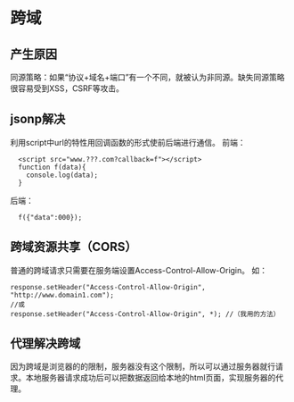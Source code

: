 # 跨域
## 产生原因
同源策略：如果“协议+域名+端口”有一个不同，就被认为非同源。缺失同源策略很容易受到XSS，CSRF等攻击。
## jsonp解决
利用script中url的特性用回调函数的形式使前后端进行通信。
前端：
```
  <script src="www.???.com?callback=f"></script>
  function f(data){
    console.log(data);
  }
```
后端：
```
  f({"data":000});
```
## 跨域资源共享（CORS）
普通的跨域请求只需要在服务端设置Access-Control-Allow-Origin。
如：
```
response.setHeader("Access-Control-Allow-Origin", "http://www.domain1.com"); 
//或
response.setHeader("Access-Control-Allow-Origin", *); //（我用的方法）
```
## 代理解决跨域
因为跨域是浏览器的的限制，服务器没有这个限制，所以可以通过服务器就行请求。本地服务器请求成功后可以把数据返回给本地的html页面，实现服务器的代理。
